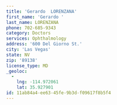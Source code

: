 ```yaml
---
title: 'Gerardo  LORENZANA'
first_name: 'Gerardo '
last_name: LORENZANA
phone: 702-685-9343
category: Doctors
services: Ophthalmology
address: '600 Del Giorno St.'
city: 'Las Vegas'
state: NV
zip: '89138'
license_type: MD
_geoloc:
  -
    lng: -114.972061
    lat: 35.927901
id: 11ab84a4-ee63-45fe-9b3d-f09617f8b5f4
---
```


